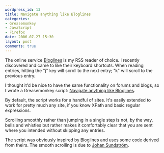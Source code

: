 ```yaml
---
wordpress_id: 13
title: Navigate anything like Bloglines
categories:
- Greasemonkey
- JavaScript
- Firefox
date: 2006-07-27 15:30
layout: post
comments: true
---
```

The online service <a href="http://www.bloglines.com">Bloglines</a> is my RSS reader of choice. I recently discovered and came to like their keyboard shortcuts. When reading entries, hitting the "j" key will scroll to the next entry; "k" will scroll to the previous entry.

I thought it'd be nice to have the same functionality on forums and blogs, so I wrote a Greasemonkey script: <a href="http://userscripts.org/scripts/show/4886">Navigate anything like Bloglines</a>.


<!--more-->

By default, the script works for a handful of sites. It's easily extended to work for pretty much any site, if you know XPath and basic regular expressions.

Scrolling smoothly rather than jumping in a single step is not, by the way, bells and whistles but rather makes it comfortably clear that you are sent where you intended without skipping any entries.

The script was obviously inspired by Bloglines and uses some code derived from theirs. The smooth scrolling is due to <a href="http://ecmanaut.blogspot.com/2005/10/smooth-scrolling-between-anchors.html">Johan Sundström</a>.
